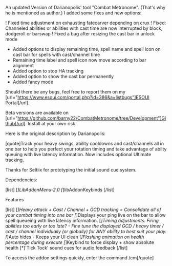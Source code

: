 An updated Version of Darianopolis' tool "Combat Metronome". (That's why he is mentioned as author.)
I added some fixes and new options:

!  Fixed time adjustment on exhausting fatecarver depending on crux
!  Fixed: Channeled abilities or abilities with cast time are now interrupted by block, dodgeroll or barswap
!  Fixed a bug after resizing the cast bar in unlock mode
+  Added options to display remaining time, spell name and spell icon on cast bar for spells with cast/channel time
+  Remaining time label and spell icon now move according to bar alignment
+  Added option to stop HA tracking
+  Added option to show the cast bar permanently
+  Added fancy mode

Should there be any bugs, feel free to report them on my [url="https://www.esoui.com/portal.php?id=386&a=listbugs"]ESOUI Portal[/url].

Beta versions are available on [url="https://github.com/barny22/CombatMetronome/tree/Development"]Github[/url]. Install at your own risk.

Here is the original description by Darianopolis:

[quote]Track your heavy swings, ability cooldowns and cast/channels all in one bar to help you perfect your rotation timing and take advantage of abilty queuing with live latency information.
Now includes optional Ultimate tracking.

Thanks for Seltiix for prototyping the initial sound cue system.

Dependencies:

[list]
[*]LibAddonMenu-2.0
[*]libAddonKeybinds
[/list]

Features

[list]
[*]Heavy attack + Cast / Channel + GCD tracking = Consolidate all of your combat timing into one bar
[*]Displays your ping live on the bar to allow spell queueing with live latency information.
[*]Timing adjustments. Firing abilities too early or too late? - Fine tune the displayed GCD / heavy timer / cast / channel individually (or globally) for ANY ability to best suit your play.
[*]Auto hides - Keeps your UI clean
[*]Flashing animation on health percentage during execute
[*]Keybind to force display + show absolute health
[*]'Tick Tock' sound cues for audio feedback
[/list]

To access the addon settings quickly, enter the command /cm[/quote]
